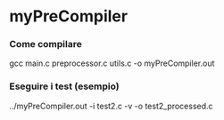 # myPreCompiler

### Come compilare

gcc main.c preprocessor.c utils.c -o myPreCompiler.out

### Eseguire i test (esempio)

../myPreCompiler.out -i test2.c -v -o test2_processed.c